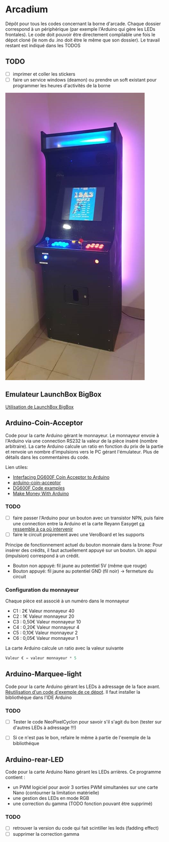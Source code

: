 # Arcadium
Dépôt  pour tous les codes concernant la borne d'arcade. Chaque dossier correspond à un périphérique (par exemple l'Arduino qui gère  les LEDs frontales). Le code doit pouvoir être directement compilable une fois le dépot cloné (le nom du .ino doit être le même que son dossier).
Le travail restant est indiqué dans les TODOS


## TODO
- [ ] imprimer et coller les stickers
- [ ] faire un service windows (deamon) ou prendre un soft existant pour  programmer les heures d'activités de la borne

![La borne d'arcade!](media/arcadium.jpg)


## Emulateur LaunchBox BigBox
[Utilisation de LaunchBox BigBox](https://www.launchbox-app.com/big-box)


## Arduino-Coin-Acceptor
Code pour la carte Arduino gérant le monnayeur. Le monnayeur envoie à l'Arduino via une connection RS232 la valeur de la pièce inséré (nombre arbitraire). La carte Arduino calcule un ratio en fonction du prix de la partie et renvoie un nombre d'impulsions vers le PC gérant l'émulateur.
Plus de détails dans les commentaires du code.

Lien utiles:
- [Interfacing DG600F Coin Acceptor to Arduino](https://bigdanzblog.wordpress.com/2015/01/12/interfacing-dg600f-coin-acceptor-to-arduino/)
- [arduino-coin-acceptor
](https://github.com/hxlnt/arduino-coin-acceptor)
- [DG600F Code examples](https://github.com/vvzen/coin-acceptor)
- [Make Money With Arduino](https://www.instructables.com/id/Make-Money-with-Arduino/)


### TODO
- [ ] faire passer l'Arduino pour un bouton avec un transistor NPN, puis faire une connection entre la Arduino et la carte Reyann Easyget [ça ressemble à ça où intervenir](https://www.amazon.fr/Reyann-LED-Illuminated-DIY-poussoirs/dp/B01G9UOJOC)
- [ ] faire le circuit proprement avec une VeroBoard et les supports

Principe de fonctionnement actuel du bouton monnaie dans la brone:
Pour insérer des crédits, il faut actuellement appuyé sur un bouton. Un appui (impulsion) correspond à un crédit.
- Bouton non appuyé: fil jaune au potentiel 5V (même que rouge)
- Bouton appuyé: fil jaune au potentiel GND (fil noir) -> fermeture du circuit


### Configuration du monnayeur
Chaque pièce est associé à un numéro dans le monnayeur
- C1 : 2€       Valeur monnayeur    40
- C2 : 1€       Valeur monnayeur    20
- C3 : 0,50€    Valeur monnayeur    10
- C4 : 0,20€    Valeur monnayeur    4
- C5 : 0,10€    Valeur monnayeur    2
- C6 : 0,05€    Valeur monnayeur    1

La carte Arduino calcule un ratio avec la valeur suivante
```c
Valeur € = valeur monnayeur * 5
```


## Arduino-Marquee-light
Code pour la carte Arduino gérant les LEDs à adressage  de la face avant.
[Réutilisation d'un code d'exemple de ce dépot](https://github.com/Makuna/NeoPixelBus).
Il faut installer la bibliothéque dans l'IDE Arduino


### TODO
- [ ] Tester le code NeoPixelCyclon pour savoir s'il s'agit du bon (tester sur d'autres LEDs à adressage !!!)
- [ ] Si ce n'est pas le bon, refaire le même à partie de l'exemple de la bibliothéque 


## Arduino-rear-LED
Code pour la carte Arduino Nano gérant les LEDs arrières. Ce programme contient :

- un PWM logiciel pour avoir 3 sorties PWM simultanées sur une carte Nano (contourner la limitation matérielle)
- une gestion des LEDs en mode RGB
- une correction du gamma (TODO fonction pouvant être supprimé)

### TODO
- [ ] retrouver la version du code qui fait scintiller les leds (fadding effect)
- [ ] supprimer la correction gamma